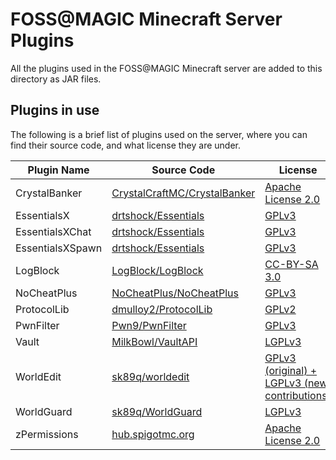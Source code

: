 # FOSS@MAGIC Minecraft Server Plugins

All the plugins used in the FOSS@MAGIC Minecraft server are added to this directory as JAR files.


## Plugins in use

The following is a brief list of plugins used on the server, where you can find their source code, and what license they are under.

| Plugin Name          | Source  Code | License      |
|----------------------|--------------|--------------|
| CrystalBanker        | [CrystalCraftMC/CrystalBanker](https://github.com/CrystalCraftMC/CrystalBanker) | [Apache License 2.0](https://github.com/CrystalCraftMC/CrystalBanker/blob/master/LICENSE.txt) |
| EssentialsX          | [drtshock/Essentials](https://github.com/drtshock/Essentials) | [GPLv3](https://github.com/drtshock/Essentials/blob/2.x/LICENSE) |
| EssentialsXChat      | [drtshock/Essentials](https://github.com/drtshock/Essentials/tree/2.x/EssentialsChat) | [GPLv3](https://github.com/drtshock/Essentials/blob/2.x/LICENSE) |
| EssentialsXSpawn     | [drtshock/Essentials](https://github.com/drtshock/Essentials/tree/2.x/EssentialsSpawn) | [GPLv3](https://github.com/drtshock/Essentials/blob/2.x/LICENSE) |
| LogBlock             | [LogBlock/LogBlock](https://github.com/LogBlock/LogBlock) | [CC-BY-SA 3.0](https://github.com/LogBlock/LogBlock/blob/master/LICENSE) |
| NoCheatPlus          | [NoCheatPlus/NoCheatPlus](https://github.com/NoCheatPlus/NoCheatPlus) | [GPLv3](https://github.com/NoCheatPlus/NoCheatPlus/blob/master/LICENSE.txt) |
| ProtocolLib          | [dmulloy2/ProtocolLib](https://github.com/dmulloy2/ProtocolLib) | [GPLv2](https://github.com/dmulloy2/ProtocolLib/blob/master/License.txt) |
| PwnFilter            | [Pwn9/PwnFilter](https://github.com/Pwn9/PwnFilter) | [GPLv3](https://github.com/Pwn9/PwnFilter/blob/master/LICENSE) |
| Vault                | [MilkBowl/VaultAPI](https://github.com/MilkBowl/VaultAPI) | [LGPLv3](https://github.com/MilkBowl/VaultAPI/blob/master/license.txt) |
| WorldEdit            | [sk89q/worldedit](https://github.com/sk89q/worldedit) | [GPLv3 (original) + LGPLv3 (new contributions)](https://github.com/sk89q/WorldEdit/blob/master/LICENSE.txt) |
| WorldGuard           | [sk89q/WorldGuard](https://github.com/sk89q/WorldGuard) | [LGPLv3](https://github.com/sk89q/WorldGuard/blob/master/LICENSE.txt) |
| zPermissions         | [hub.spigotmc.org](https://hub.spigotmc.org/stash/projects/CATS/repos/zpermissions/browse) | [Apache License 2.0](https://hub.spigotmc.org/stash/projects/CATS/repos/zpermissions/browse/LICENSE) |